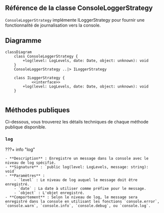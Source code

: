 ## **Référence de la classe ConsoleLoggerStrategy**

`ConsoleLoggerStrategy` implémente ILoggerStrategy pour fournir une fonctionnalité de journalisation vers la console.

## **Diagramme**

```mermaid
classDiagram
    class ConsoleLoggerStrategy {
        +log(level: LogLevels, date: Date, object: unknown): void
    }
    ConsoleLoggerStrategy ..|> ILoggerStrategy
    
    class ILoggerStrategy {
            <<interface>>
        +log(level: LogLevels, date: Date, object: unknown): void
    }
    
```

## **Méthodes publiques**

Ci-dessous, vous trouverez les détails techniques de chaque méthode publique disponible.

### `log`

???+ info "log"

    - **Description** : Enregistre un message dans la console avec le niveau de log spécifié.
    - **Signature** : `public log(level: LogLevels, message: string): void`
    - **Paramètres** :
        - `level` : Le niveau de log auquel le message doit être enregistré.
        - `date` : La date à utiliser comme préfixe pour le message.
        - `object` : L'objet enregistré.
    - **Comportement** : Selon le niveau de log, le message sera enregistré dans la console en utilisant les fonctions `console.error`, `console.warn`, `console.info`, `console.debug`, ou `console.log`.

